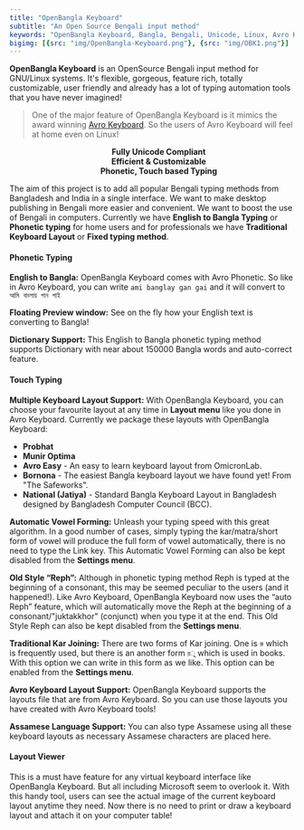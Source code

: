```yaml
---
title: "OpenBangla Keyboard"
subtitle: "An Open Source Bengali input method"
keywords: "OpenBangla Keyboard, Bangla, Bengali, Unicode, Linux, Avro Keyboard on Linux, Free, Open Source, Avro Phonetic, Bangla Computing, Bengali Computing, IME, Input Method, Input Method Editor, Touch Typing"
bigimg: [{src: "img/OpenBangla-Keyboard.png"}, {src: "img/OBK1.png"}]
---
```


**OpenBangla Keyboard** is an OpenSource Bengali input method for GNU/Linux systems.  It's flexible, gorgeous, feature rich, totally customizable, user friendly and already has a lot of typing automation tools that you have never imagined!

> One of the major feature of OpenBangla Keyboard is it mimics the award winning [Avro Keyboard](https://www.omicronlab.com/avro-keyboard.html). So the users of Avro Keyboard will feel at home even on Linux!

<center>
<ul style="list-style-type:none">
<li> <strong>Fully Unicode Compliant</strong> </li>
<li> <strong>Efficient & Customizable</strong> </li>
<li> <strong>Phonetic, Touch based Typing</strong> </li>
</ul>
</center>

The aim of this project is to add all popular Bengali typing methods from Bangladesh and India in a single interface. We want to make desktop publishing in Bengali more easier and convenient. We want to boost the use of Bengali in computers. Currently we have **English to Bangla Typing** or **Phonetic typing** for home users and for professionals we have **Traditional Keyboard Layout** or **Fixed typing method**.

#### Phonetic Typing
**English to Bangla:**
OpenBangla Keyboard comes with Avro Phonetic. So like in Avro Keyboard, you can write `ami banglay gan gai` and it will convert to `আমি বাংলায় গান গাই`

**Floating Preview window:**
See on the fly how your English text is converting to Bangla!

**Dictionary Support:**
This English to Bangla phonetic typing method supports Dictionary with near about 150000 Bangla words and auto-correct feature.

#### Touch Typing
**Multiple Keyboard Layout Support:**
With OpenBangla Keyboard, you can choose your favourite layout at any time in **Layout menu** like you done in Avro Keyboard. Currently we package these layouts with OpenBangla Keyboard:

* **Probhat**
* **Munir Optima**
* **Avro Easy** - An easy to learn keyboard layout from OmicronLab.
* **Bornona** - The easiest Bangla keyboard layout we have found yet! From "The Safeworks".
* **National (Jatiya)** - Standard Bangla Keyboard Layout in Bangladesh designed by Bangladesh Computer Council (BCC).

**Automatic Vowel Forming:**
Unleash your typing speed with this great algorithm. In a good number of cases, simply typing the kar/matra/short form of vowel will produce the full form of vowel automatically, there is no need to type the Link key. This Automatic Vowel Forming can also be kept disabled from the **Settings menu**.

**Old Style “Reph”:**
Although in phonetic typing method Reph is typed at the beginning of a consonant, this may be seemed peculiar to the users (and it happened!). Like Avro Keyboard, OpenBangla Keyboard now uses the “auto Reph” feature, which will automatically move the Reph at the beginning of a consonant/"juktakkhor" (conjunct) when you type it at the end. This Old Style Reph can also be kept disabled from the **Settings menu**.

**Traditional Kar Joining:**
There are two forms of Kar joining. One is `রু` which is frequently used, but there is an another form `র‌ু` which is used in books. With this option we can write in this form as we like. This option can be enabled from the **Settings menu**.

**Avro Keyboard Layout Support:**
OpenBangla Keyboard supports the layouts file that are from Avro Keyboard. So you can use those layouts you have created with Avro Keyboard tools!

**Assamese Language Support:**
You can also type Assamese using all these keyboard layouts as necessary Assamese characters are placed here.

#### Layout Viewer
This is a must have feature for any virtual keyboard interface like OpenBangla Keyboard. But all including Microsoft seem to overlook it. With this handy tool, users can see the actual image of the current keyboard layout anytime they need. Now there is no need to print or draw a keyboard layout and attach it on your computer table!